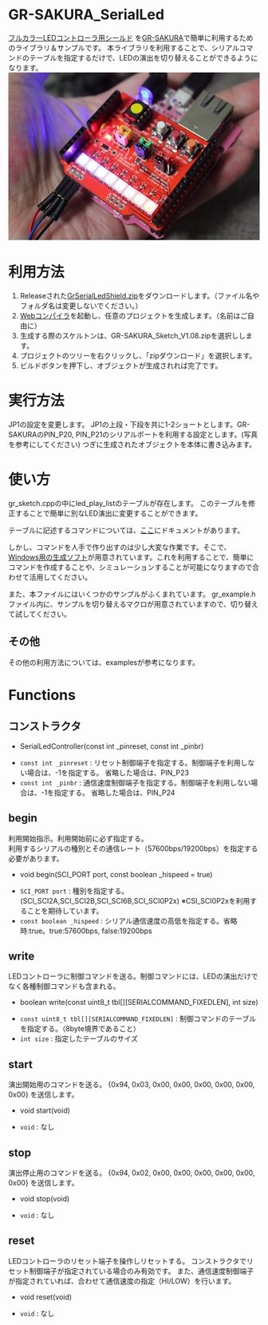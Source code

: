 GR-SAKURA_SerialLed
===================

[フルカラーLEDコントローラ用シールド](http://blogs.yahoo.co.jp/carcon999/folder/1250867.html)
を[GR-SAKURA](http://sakuraboard.net/gr-sakura.html)で簡単に利用するためのライブラリ＆サンプルです。  本ライブラリを利用することで、シリアルコマンドのテーブルを指定するだけで、LEDの演出を切り替えることができるようになります。  
![Image](https://raw.githubusercontent.com/carcon999/GR-SAKURA_SerialLed/master/img/IMG_5213.jpg)

# 利用方法

 1. Releaseされた[GrSerialLedShield.zip](https://github.com/carcon999/GR-SAKURA_SerialLed/releases)をダウンロードします。（ファイル名やフォルダ名は変更しないでください。）
 2. [Webコンパイラ](http://update.renesas.com/gur/compiler.do?&languageCode=jp)を起動し、任意のプロジェクトを生成します。（名前はご自由に）
 3. 生成する際のスケルトンは、GR-SAKURA_Sketch_V1.08.zipを選択しします。
 4. プロジェクトのツリーを右クリックし、「zipダウンロード」を選択します。
 5. ビルドボタンを押下し、オブジェクトが生成されれば完了です。

# 実行方法

 JP1の設定を変更します。
 JP1の上段・下段を共に1-2ショートとします。GR-SAKURAのPIN_P20, PIN_P21のシリアルポートを利用する設定とします。(写真を参考にしてください)
 つぎに生成されたオブジェクトを本体に書き込みます。

# 使い方

 gr_sketch.cppの中にled_play_listのテーブルが存在します。
 このテーブルを修正することで簡単に別なLED演出に変更することができます。
 
 テーブルに記述するコマンドについては、[ここ](https://dl.dropboxusercontent.com/u/71549646/external/LedUartCommands.pdf)にドキュメントがあります。
 
 しかし、コマンドを人手で作り出すのは少し大変な作業です。そこで、[Windows用の生成ソフト](http://blogs.yahoo.co.jp/carcon999/37808488.html)が用意されています。これを利用することで、簡単にコマンドを作成することや、シミュレーションすることが可能になりますので合わせて活用してください。
 
 また、本ファイルにはいくつかのサンプルがふくまれています。
 gr_example.hファイル内に、サンプルを切り替えるマクロが用意されていますので、切り替えて試してください。

## その他

その他の利用方法については、examplesが参考になります。

# Functions

## コンストラクタ

- SerialLedController(const int _pinreset, const int _pinbr)
 + `const int _pinreset` :
    リセット制御端子を指定する。制御端子を利用しない場合は、-1を指定する。
    省略した場合は、PIN_P23
 + `const int _pinbr` :
    通信速度制御端子を指定する。制御端子を利用しない場合は、-1を指定する。
    省略した場合は、PIN_P24

## begin

利用開始指示。利用開始前に必ず指定する。  
利用するシリアルの種別とその通信レート（57600bps/19200bps）を指定する必要があります。

- void begin(SCI_PORT port, const boolean _hispeed = true)
 + `SCI_PORT port` :
    種別を指定する。(SCI_SCI2A,SCI_SCI2B,SCI_SCI6B,SCI_SCI0P2x)
    ※CSI_SCI0P2xを利用することを期待しています。
 + `const boolean _hispeed` :
    シリアル通信速度の高低を指定する。省略時:true。true:57600bps, false:19200bps

## write

LEDコントローラに制御コマンドを送る。制御コマンドには、LEDの演出だけでなく各種制御コマンドも含まれる。

- boolean write(const uint8_t tbl[][SERIALCOMMAND_FIXEDLEN], int size)
 + `const uint8_t tbl[][SERIALCOMMAND_FIXEDLEN]` :
    制御コマンドのテーブルを指定する。（8byte境界であること）
 + `int size` :
    指定したテーブルのサイズ

## start

演出開始用のコマンドを送る。
{0x94, 0x03, 0x00, 0x00, 0x00, 0x00, 0x00, 0x00} を送信します。

- void start(void)
 + `void` :
    なし

## stop

演出停止用のコマンドを送る。
{0x94, 0x02, 0x00, 0x00, 0x00, 0x00, 0x00, 0x00} を送信します。

- void stop(void)
 + `void` :
    なし

## reset

LEDコントローラのリセット端子を操作しリセットする。
コンストラクタでリセット制御端子が指定されている場合のみ有効です。
また、通信速度制御端子が指定されていれば、合わせて通信速度の指定（HI/LOW）を行います。

- void reset(void)
 + `void` :
    なし
